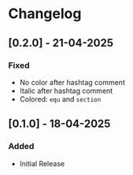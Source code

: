 # Changelog

## [0.2.0] - 21-04-2025

### Fixed

* No color after hashtag comment
* Italic after hashtag comment
* Colored: `equ` and `section`

## [0.1.0] - 18-04-2025

### Added

* Initial Release
